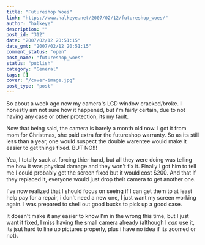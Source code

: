 ```yaml
---
title: "Futureshop Woes"
link: "https://www.halkeye.net/2007/02/12/futureshop_woes/"
author: "halkeye"
description: ""
post_id: "312"
date: "2007/02/12 20:51:15"
date_gmt: "2007/02/12 20:51:15"
comment_status: "open"
post_name: "futureshop_woes"
status: "publish"
category: "General"
tags: []
cover: "/cover-image.jpg"
post_type: "post"
---
```


So about a week ago now my camera's LCD window cracked/broke. I honestly am not sure how it happened, but i'm fairly certain, due to not having any case or other protection, its my fault.

Now that being said, the camera is barely a month old now. I got it from mom for Christmas, she paid extra for the futureshop warranty. So as its still less than a year, one would suspect the double warentee would make it easier to get things fixed. BUT NO!!!

Yea, I totally suck at forcing thier hand, but all they were doing was telling me how it was physical damage and they won't fix it. Finally I got him to tell me I could probably get the screen fixed but it would cost $200. And that if they replaced it, everyone would just drop their camera to get another one.

I've now realized that I should focus on seeing if I can get them to at least help pay for a repair, i don't need a new one, I just want my screen working again. I was prepared to shell out good bucks to pick up a good case.

It doesn't make it any easier to know I'm in the wrong this time, but I just want it fixed, I miss having the small camera already (although I *can* use it, its jsut hard to line up pictures properly, plus i have no idea if its zoomed or not).